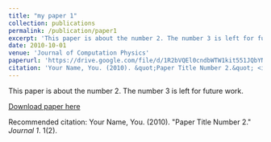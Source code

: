 ```yaml
---
title: "my paper 1"
collection: publications
permalink: /publication/paper1
excerpt: 'This paper is about the number 2. The number 3 is left for future work.'
date: 2010-10-01
venue: 'Journal of Computation Physics'
paperurl: 'https://drive.google.com/file/d/1R2bVQEl0cndbWTW1kit551JQbYNm1pjL/view'
citation: 'Your Name, You. (2010). &quot;Paper Title Number 2.&quot; <i>Journal 1</i>. 1(2).'
---
```

This paper is about the number 2. The number 3 is left for future work.

[Download paper here](http://academicpages.github.io/files/paper2.pdf)

Recommended citation: Your Name, You. (2010). "Paper Title Number 2." <i>Journal 1</i>. 1(2).
